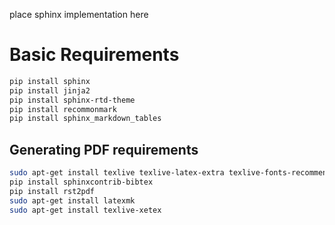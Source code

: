 place sphinx implementation here

# Basic Requirements

``` bash
pip install sphinx
pip install jinja2
pip install sphinx-rtd-theme
pip install recommonmark
pip install sphinx_markdown_tables
```

## Generating PDF requirements

``` bash
sudo apt-get install texlive texlive-latex-extra texlive-fonts-recommended texlive-fonts-extra
pip install sphinxcontrib-bibtex
pip install rst2pdf
sudo apt-get install latexmk
sudo apt-get install texlive-xetex
```
